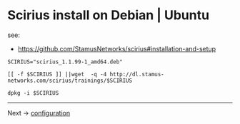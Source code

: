 # Scirius install on Debian | Ubuntu

see:

* https://github.com/StamusNetworks/scirius#installation-and-setup

```
SCIRIUS="scirius_1.1.99-1_amd64.deb"

[[ -f $SCIRIUS ]] ||wget  -q -4 http://dl.stamus-networks.com/scirius/trainings/$SCIRIUS

dpkg -i $SCIRIUS

```

----

Next -> [configuration](config.md)
